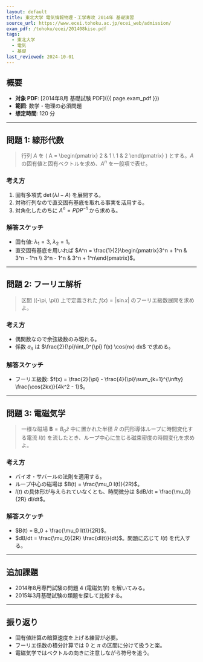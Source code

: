 ```yaml
---
layout: default
title: 東北大学 電気情報物理・工学専攻 2014年 基礎演習
source_url: https://www.ecei.tohoku.ac.jp/ecei_web/admission/
exam_pdf: /tohoku/ecei/201408kiso.pdf
tags:
  - 東北大学
  - 電気
  - 基礎
last_reviewed: 2024-10-01
---
```


## 概要

- **対象 PDF**: [2014年8月 基礎試験 PDF]({{ page.exam_pdf }})
- **範囲**: 数学・物理の必須問題
- **想定時間**: 120 分

---

## 問題 1: 線形代数

> 行列 $A$ を \( A = \begin{pmatrix} 2 & 1 \\ 1 & 2 \end{pmatrix} \) とする。$A$ の固有値と固有ベクトルを求め、$A^n$ を一般項で表せ。

### 考え方

1. 固有多項式 $\det(\lambda I - A)$ を展開する。
2. 対称行列なので直交固有基底を取れる事実を活用する。
3. 対角化したのちに $A^n = PDP^{-1}$ から求める。

### 解答スケッチ

- 固有値: $\lambda_1 = 3$, $\lambda_2 = 1$。
- 直交固有基底を用いれば $A^n = \frac{1}{2}\begin{pmatrix}3^n + 1^n & 3^n - 1^n \\ 3^n - 1^n & 3^n + 1^n\end{pmatrix}$。

---

## 問題 2: フーリエ解析

> 区間 \((-\pi, \pi)\) 上で定義された $f(x) = |\sin x|$ のフーリエ級数展開を求めよ。

### 考え方

- 偶関数なので余弦級数のみ現れる。
- 係数 $a_n$ は $\frac{2}{\pi}\int_0^{\pi} f(x) \cos(nx) dx$ で求める。

### 解答スケッチ

- フーリエ級数: $f(x) = \frac{2}{\pi} - \frac{4}{\pi}\sum_{k=1}^{\infty} \frac{\cos(2kx)}{4k^2 - 1}$。

---

## 問題 3: 電磁気学

> 一様な磁場 $\mathbf{B} = B_0 \hat{z}$ 中に置かれた半径 $R$ の円形導体ループに時間変化する電流 $I(t)$ を流したとき、ループ中心に生じる磁束密度の時間変化を求めよ。

### 考え方

- バイオ・サバールの法則を適用する。
- ループ中心の磁場は $B(t) = \frac{\mu_0 I(t)}{2R}$。
- $I(t)$ の具体形が与えられていなくとも、時間微分は $dB/dt = \frac{\mu_0}{2R} dI/dt$。

### 解答スケッチ

- $B(t) = B_0 + \frac{\mu_0 I(t)}{2R}$。
- $dB/dt = \frac{\mu_0}{2R} \frac{dI(t)}{dt}$。問題に応じて $I(t)$ を代入する。

---

## 追加課題

- 2014年8月専門試験の問題 4 (電磁気学) を解いてみる。
- 2015年3月基礎試験の類題を探して比較する。

---

## 振り返り

- 固有値計算の暗算速度を上げる練習が必要。
- フーリエ係数の積分計算では 0 と $\pi$ の区間に分けて扱うと楽。
- 電磁気学ではベクトルの向きに注意しながら符号を追う。
